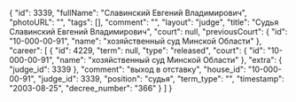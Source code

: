 {
    "id": 3339,
    "fullName": "Славинский Евгений Владимирович",
    "photoURL": "",
    "tags": [],
    "comment": "",
    "layout": "judge",
    "title": "Судья Славинский Евгений Владимирович",
    "court": null,
    "previousCourt": {
        "id": "10-000-00-91",
        "name": "хозяйственный суд Минской Области"
    },
    "career": [
        {
            "id": 4229,
            "term": null,
            "type": "released",
            "court": {
                "id": "10-000-00-91",
                "name": "хозяйственный суд Минской Области"
            },
            "extra": {
                "judge_id": 3339
            },
            "comment": "выход в отставку",
            "house_id": "10-000-00-91",
            "judge_id": 3339,
            "position": "судья",
            "term_type": "",
            "timestamp": "2003-08-25",
            "decree_number": "366"
        }
    ]
}